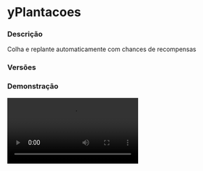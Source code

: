 # yPlantacoes
<secondary-label ref="utility"/>

### Descrição
Colha e replante automaticamente com chances de recompensas

### Versões
<secondary-label ref="1.8"/>
<secondary-label ref="1.9"/>
<secondary-label ref="1.10"/>
<secondary-label ref="1.11"/>
<secondary-label ref="1.12"/>
<secondary-label ref="1.13"/>
<secondary-label ref="1.14"/>
<secondary-label ref="1.15"/>
<secondary-label ref="1.16"/>
<secondary-label ref="1.17"/>
<secondary-label ref="1.18"/>
<secondary-label ref="1.19"/>
<secondary-label ref="1.20"/>
<secondary-label ref="1.21"/>

### Demonstração
<video src="//www.youtube.com/watch?v=L4xT_CWRY7k"/>


<chapter title="Comandos" id="commands" collapsible="true">
<code-block lang="plain text">/farm - Abre o menu principal
/farm moedas - Vê suas moedas
/farm [player] - Vê as moedas de outro jogador
/farm enviar - Envia suas moedas para outro jogador
/farm ir - Ir para a área de farm
/farm darenxada - Dá enxada para um jogador
/farm add - Adicionada moedas para um jogador
/farm set - Seta moedas para um jogador
/farm remove - Remove moedas de um jogador
/farm setspawn - Seta o local de spawn da área de farm
/farm reload - Recarregar as configurações</code-block>
</chapter>

<chapter title="Permissões" id="permissions" collapsible="true">
<code-block lang="plain text">yplantacoes.usar - Permissão para o /farm e /farm moedas
yplantacoes.look - Permissão para o /farm [player]
yplantacoes.send - Permissão para o /farm enviar
yplantacoes.go - Permissão para o /farm ir
yplantacoes.givehoe - Permissão para o /farm givehoe
yplantacoes.add - Permissão para o /farm add
yplantacoes.remove - Permissão para o /farm remove
yplantacoes.set - Permissão para o /farm set
yplantacoes.setspawn - Permissão para o /farm setspawn
yplantacoes.help - Permissão para o /farm help
yplantacoes.reload - Permissão para o /farm reload</code-block>
</chapter>

## Placeholders
<primary-label ref="placeholders"/>

Aqui estão as placeholders disponíveis para utilização com este plugin. Consulte-as para entender como utilizá-las corretamente.

<code-block lang="plain text" ignore-vars="true">
%yplantacoes_moedas% - Retorna os moedas do jogador formatado.
%yplantacoes_moedas_raw% - Retorna os moedas do jogador sem formatação.
%yplantacoes_time% - Retorna o tempo do jogador na farm.
%yplantacoes_time_raw% - Retorna o tempo do jogador na farm sem formatar.
</code-block>

## Configuração
<primary-label ref="config"/>
Confira os arquivos de configuração deste plugin e revise os detalhes para garantir uma implementação correta.

<chapter title="Arquivos de Configuração" collapsible="true">
<chapter title="Estrutura do diretório" collapsible="false">
<code-block lang="plain text" ignore-vars="true">
Estrutura do diretório:
└── yPlantacoes/
    ├── addons/
    │    └── enchants.yml
    ├── menus/
    │    ├── evoluir.yml
    │    ├── ferramentas.yml
    │    ├── principal.yml
    │    ├── recompensas.yml
    │    ├── skins.yml
    │    └── top.yml
    ├── private/
    │    └── armors.yml
    ├── bonus.yml
    ├── config.yml
    ├── custom_encantamentos.yml
    ├── data.yml
    ├── economies.yml
    ├── encantamentos.yml
    ├── flowEnchants.yml
    ├── plantacoes.yml
    ├── recompensas.yml
    └── skins.yml
</code-block>
</chapter>

<chapter title="addons" collapsible="true">
<chapter title="enchants.yml" collapsible="true">
<code-block lang="yaml" ignore-vars="true">
<![CDATA[
linear:
  Ordem: 5
  Display: 'Linear'
  Padrao: 0
  Maximo: -1
  ChancePorLevel: 10.0 # em chance
  Preco:
    Padrao: 100.0
    PerLevel: 200.0
  Prices-Default:
    price1:
      provider: 'money'
      price: 10000.0
  Prices-PerLevel:
    price1:
      provider: 'money'
      price: 10000.0
  # Aparecer no menu de evolução
  MostrarMenu: true
  Mensagens:
    Title: '&aLinear<nl>&eativada' # deixe '' para não usar
    Actionbar: '' # deixe '' para não usar
    Chat: [ ]
  Displays: # Item que aparecerá no menu de evolução
    Pode: # quando puder evoluir
      CustomSkull: false
      URL: ''
      ID: GOLD_INGOT
      Data: 0
      Name: '&aLinear'
      Lore:
        - '&7Este encantamento permite que você'
        - '&7quebra uma linha reta.'
        - ''
        - '&f > Nível: &b{atual}&f/&b{maximo}&f.'
        - '&f > Chance atual: &b{chance}%&f.'
        - ''
        - '&f > Custo: &a{moedas} moedas&f.'
        - ''
        - '&aBotão &fesquerdo &apara evoluir'
    NaoPode: # quando não puder evoluir
      CustomSkull: false
      URL: ''
      ID: GOLD_INGOT
      Data: 0
      Name: '&aLinear'
      Lore:
        - '&7Este encantamento permite que você'
        - '&7quebra uma linha reta.'
        - ''
        - '&f > Nível: &b{atual}&f/&b{maximo}&f.'
        - '&f > Chance atual: &b{chance}%&f.'
        - ''
        - '&f > Custo: &a{moedas} moedas&f.'
        - ''
        - '&cVocê não tem moedas suficientes.'
    Maximo: # quando já estiver no máximo
      CustomSkull: false
      URL: ''
      ID: GOLD_INGOT
      Data: 0
      Name: '&aLinear'
      Lore:
        - '&7Este encantamento permite que você'
        - '&7quebra uma linha reta.'
        - ''
        - '&f > Nível: &b{atual}&f/&b{maximo}&f.'
        - '&f > Chance atual: &b{chance}%&f.'
        - ''
        - '&cVocê já está no máximo.'

explosive:
  Ordem: 5
  Display: 'Explosão'
  Padrao: 0
  Maximo: -1
  ChancePorLevel: 10.0 # em chance
  Preco:
    Padrao: 100.0
    PerLevel: 200.0
  Prices-Default:
    price1:
      provider: 'money'
      price: 10000.0
  Prices-PerLevel:
    price1:
      provider: 'money'
      price: 10000.0
  # Aparecer no menu de evolução
  MostrarMenu: true
  Mensagens:
    Title: '&aExplosão<nl>&eativada' # deixe '' para não usar
    Actionbar: '' # deixe '' para não usar
    Chat: [ ]
  Displays: # Item que aparecerá no menu de evolução
    Pode: # quando puder evoluir
      CustomSkull: false
      URL: ''
      ID: GOLD_INGOT
      Data: 0
      Name: '&aExplosão'
      Lore:
        - '&7Este encantamento permite que você'
        - '&7quebra uma esfera.'
        - ''
        - '&f > Nível: &b{atual}&f/&b{maximo}&f.'
        - '&f > Chance atual: &b{chance}%&f.'
        - ''
        - '&f > Custo: &a{moedas} moedas&f.'
        - ''
        - '&aBotão &fesquerdo &apara evoluir'
    NaoPode: # quando não puder evoluir
      CustomSkull: false
      URL: ''
      ID: GOLD_INGOT
      Data: 0
      Name: '&aExplosão'
      Lore:
        - '&7Este encantamento permite que você'
        - '&7quebra uma esfera.'
        - ''
        - '&f > Nível: &b{atual}&f/&b{maximo}&f.'
        - '&f > Chance atual: &b{chance}%&f.'
        - ''
        - '&f > Custo: &a{moedas} moedas&f.'
        - ''
        - '&cVocê não tem moedas suficientes.'
    Maximo: # quando já estiver no máximo
      CustomSkull: false
      URL: ''
      ID: GOLD_INGOT
      Data: 0
      Name: '&aExplosão'
      Lore:
        - '&7Este encantamento permite que você'
        - '&7quebra uma esfera.'
        - ''
        - '&f > Nível: &b{atual}&f/&b{maximo}&f.'
        - '&f > Chance atual: &b{chance}%&f.'
        - ''
        - '&cVocê já está no máximo.'

laser:
  Ordem: 5
  Display: 'Laser'
  Padrao: 0
  Maximo: -1
  ChancePorLevel: 10.0 # em chance
  Preco:
    Padrao: 100.0
    PerLevel: 200.0
  Prices-Default:
    price1:
      provider: 'money'
      price: 10000.0
  Prices-PerLevel:
    price1:
      provider: 'money'
      price: 10000.0
  # Aparecer no menu de evolução
  MostrarMenu: true
  Mensagens:
    Title: '&alaser<nl>&eativada' # deixe '' para não usar
    Actionbar: '' # deixe '' para não usar
    Chat: [ ]
  Displays: # Item que aparecerá no menu de evolução
    Pode: # quando puder evoluir
      CustomSkull: false
      URL: ''
      ID: GOLD_INGOT
      Data: 0
      Name: '&alaser'
      Lore:
        - '&7Este encantamento permite que você'
        - '&7quebra uma esfera.'
        - ''
        - '&f > Nível: &b{atual}&f/&b{maximo}&f.'
        - '&f > Chance atual: &b{chance}%&f.'
        - ''
        - '&f > Custo: &a{moedas} moedas&f.'
        - ''
        - '&aBotão &fesquerdo &apara evoluir'
    NaoPode: # quando não puder evoluir
      CustomSkull: false
      URL: ''
      ID: GOLD_INGOT
      Data: 0
      Name: '&alaser'
      Lore:
        - '&7Este encantamento permite que você'
        - '&7quebra uma esfera.'
        - ''
        - '&f > Nível: &b{atual}&f/&b{maximo}&f.'
        - '&f > Chance atual: &b{chance}%&f.'
        - ''
        - '&f > Custo: &a{moedas} moedas&f.'
        - ''
        - '&cVocê não tem moedas suficientes.'
    Maximo: # quando já estiver no máximo
      CustomSkull: false
      URL: ''
      ID: GOLD_INGOT
      Data: 0
      Name: '&alaser'
      Lore:
        - '&7Este encantamento permite que você'
        - '&7quebra uma esfera.'
        - ''
        - '&f > Nível: &b{atual}&f/&b{maximo}&f.'
        - '&f > Chance atual: &b{chance}%&f.'
        - ''
        - '&cVocê já está no máximo.'

boomerang:
  Ordem: 5
  Display: 'Boomerang'
  Padrao: 0
  Maximo: -1
  ChancePorLevel: 10.0 # em chance
  Preco:
    Padrao: 100.0
    PerLevel: 200.0
  Prices-Default:
    price1:
      provider: 'money'
      price: 10000.0
  Prices-PerLevel:
    price1:
      provider: 'money'
      price: 10000.0
  # Aparecer no menu de evolução
  MostrarMenu: true
  Mensagens:
    Title: '&aBoomerang<nl>&eativada' # deixe '' para não usar
    Actionbar: '' # deixe '' para não usar
    Chat: [ ]
  Displays: # Item que aparecerá no menu de evolução
    Pode: # quando puder evoluir
      CustomSkull: false
      URL: ''
      ID: GOLD_INGOT
      Data: 0
      Name: '&aBoomerang'
      Lore:
        - '&7Este encantamento permite que você'
        - '&7quebra uma esfera.'
        - ''
        - '&f > Nível: &b{atual}&f/&b{maximo}&f.'
        - '&f > Chance atual: &b{chance}%&f.'
        - ''
        - '&f > Custo: &a{moedas} moedas&f.'
        - ''
        - '&aBotão &fesquerdo &apara evoluir'
    NaoPode: # quando não puder evoluir
      CustomSkull: false
      URL: ''
      ID: GOLD_INGOT
      Data: 0
      Name: '&aBoomerang'
      Lore:
        - '&7Este encantamento permite que você'
        - '&7quebra uma esfera.'
        - ''
        - '&f > Nível: &b{atual}&f/&b{maximo}&f.'
        - '&f > Chance atual: &b{chance}%&f.'
        - ''
        - '&f > Custo: &a{moedas} moedas&f.'
        - ''
        - '&cVocê não tem moedas suficientes.'
    Maximo: # quando já estiver no máximo
      CustomSkull: false
      URL: ''
      ID: GOLD_INGOT
      Data: 0
      Name: '&aBoomerang'
      Lore:
        - '&7Este encantamento permite que você'
        - '&7quebra uma esfera.'
        - ''
        - '&f > Nível: &b{atual}&f/&b{maximo}&f.'
        - '&f > Chance atual: &b{chance}%&f.'
        - ''
        - '&cVocê já está no máximo.'
]]>
</code-block>
</chapter>

</chapter>

<chapter title="menus" collapsible="true">
<chapter title="evoluir.yml" collapsible="true">
<code-block lang="yaml" ignore-vars="true">
<![CDATA[
Nome: '&8Enxada - Evoluir'
Tamanho: 36
Slots: [11, 13, 15]
BackSlot: 27
AnteriorSlot: 18
ProximoSlot: 26
# Slot onde ficará a enxada do jogador
EnxadaSlot: 29
# Item para ver adicionar mais blocos
Perfil:
  Slot: 31
  CustomSkull: true
  URL: '{player}'
  ID: AIR
  Data: 0
  Glow: true
  Name: '&a{player}'
  Lore:
    - ''
    - '&fMoedas: &b{moedas}'
    - ''
# Item para trocar a ferramenta
Ferramenta:
  Slot: 33
  CustomSkull: false
  URL: ''
  ID: DIAMOND_HOE
  Data: 0
  Glow: true
  Name: '&aFerramenta'
  Lore:
    - '&aClique para gerenciar a ferramenta'
Skin:
  Slot: 35
  material: '731f3279fc112b7f18bd0a2229934fcb5605c62823ce698b8b503ecccf0a3ac4'
  name: '&aSkins'
  lore:
    - '&7Configure a skin da sua ferramenta'
    - '&7e ganhe alguns bônus.'
    - ''
    - '&aClique para acessar'
Itens: {}
]]>
</code-block>
</chapter>

<chapter title="ferramentas.yml" collapsible="true">
<code-block lang="yaml" ignore-vars="true">
<![CDATA[
Nome: '&8Enxada - Ferramenta'
Tamanho: 36
Slots: [11, 13, 15]
BackSlot: 31
AnteriorSlot: 18
ProximoSlot: 26
Ferramentas:
  enxada:
    type: 'DIAMOND_HOE'
    material: 'DIAMOND_HOE'
    name: '&bMachado de Diamante'
    lore:
      - ''
      - '&eTroque sua ferramenta por uma'
      - '&ebelíssima enxada de diamante.'
      - ''
      - '&aClique para trocar.'
  machado:
    type: 'DIAMOND_AXE'
    material: 'DIAMOND_AXE'
    name: '&bMachado de Diamante'
    lore:
      - ''
      - '&eTroque sua ferramenta por um'
      - '&ebelíssimo machado de diamante.'
      - ''
      - '&aClique para trocar.'

## CASO QUEIRA CRIAR OUTROS ITENS PARA ENFEITAR TEU MENU, ABAIXO DE ITENS: -> Sair:, COPIE E COLE E MUDE O NOME E AS INFORMAÇÕES :)
]]>
</code-block>
</chapter>

<chapter title="principal.yml" collapsible="true">
<code-block lang="yaml" ignore-vars="true">
<![CDATA[
Nome: '&8Plantação'
Tamanho: 27
Itens:
  Encantamentos:
    Slot: 11
    CustomSkull: true
    URL: 'b2f79016cad84d1ae21609c4813782598e387961be13c15682752f126dce7a'
    ID: AIR
    Data: 0
    Name: '&aEncantamentos'
    Lore:
      - '&7Gerencie os encantamentos da'
      - '&7sua enxada.'
      - ''
      - '&aClique para acessar.'
  Top:
    Slot: 12
    ID: BOOK_AND_QUILL
    Name: '&aTop'
    Lore:
      - '&7Veja os jogadores que'
      - '&7se destacaram ao plantar.'
      - ''
      - '&aClique para visualizar.'
  Recompensas:
    Slot: 13
    ID: CHEST
    Name: '&aRecompensas'
    Lore:
      - '&7Veja as recompensas que'
      - '&7você conseguiu na farm.'
      - ''
      - '&aClique para visualizar.'
  Enxada:
    Slot: 15
    ID: DIAMOND_HOE
    Name: '&aEnxada'
    Lore:
      - '&7Compre sua enxada e começe a farmar'
      - '&7para ganhar bastante dinheiro!'
      - ''
      - '&fValor: &a100 coins&f.'
      - ''
      - '&aClique para comprar.'

## CASO QUEIRA CRIAR OUTROS ITENS PARA ENFEITAR TEU MENU, ABAIXO DE ITENS: -> Sair:, COPIE E COLE E MUDE O NOME E AS INFORMAÇÕES :)
]]>
</code-block>
</chapter>

<chapter title="recompensas.yml" collapsible="true">
<code-block lang="yaml" ignore-vars="true">
<![CDATA[
name: '&8Plantacoes'
size: 54
slots: [ 11, 12, 13, 14, 15, 16, 19, 21, 22, 23, 24, 25, 28, 29, 31, 32, 33, 34 ]
previous-slot: 18
next-slot: 26
back-slot: 48
#
empty-slot: 22
collect-slot: 50
#
items:
  empty:
    material: 'WEB'
    name: '&eVazio...'
    lore: [ '&7Nenhuma recompensa para', '&7coletar.' ]
  collect:
    material: 'a6cc486c2be1cb9dfcb2e53dd9a3e9a883bfadb27cb956f1896d602b4067'
    name: '&eRecolher tudo'
    lore: [ '&7Clique para recolher', '&7todas as recompensas.' ]
]]>
</code-block>
</chapter>

<chapter title="skins.yml" collapsible="true">
<code-block lang="yaml" ignore-vars="true">
<![CDATA[
Nome: '&8Ferramenta - Skins'
Tamanho: 36
Slots: [11, 12, 13, 14, 15]
BackSlot: 29
AnteriorSlot: 18
ProximoSlot: 26
# Slot onde ficará a picareta do jogador
FerramentaSlot: 31
Itens: {}
]]>
</code-block>
</chapter>

<chapter title="top.yml" collapsible="true">
<code-block lang="yaml" ignore-vars="true">
<![CDATA[
Nome: '&8TOP Plantação'
Tamanho: 36
Slots: [ 10, 11, 12, 13, 14, 15, 16 ]
BackSlot: 31
AnteriorSlot: 9
ProximoSlot: 17
# Item do top Moedas
Item moedas:
  CustomSkull: true
  URL: '{player}'
  ID: 0
  Data: 0
  Name: '&f{player}'
  Lore:
    - ''
    - '&fMoedas: &7{moedas}'
    - '&fPosição: &e{pos}º'
    - ''
]]>
</code-block>
</chapter>

</chapter>

<chapter title="private" collapsible="true">
<chapter title="armors.yml" collapsible="true">
<code-block lang="yaml" ignore-vars="true">
<![CDATA[
Armor encontrado: '&cEsta armadura não existe. Disponíveis: &7{list}'
Deu armor: '&bVocê deu uma armadura para o jogador &f{player}&b.'

Armors:
  basic:
    item:
      material: 'DIAMOND_HELMET'
      name: '&aCapacete Básico'
      lore: ['&7Você é pobre.', '', '&fBônus: &a10% (todos)']
    bonus-crops: 10.0
    bonus-coin: 10.0
]]>
</code-block>
</chapter>

</chapter>

<chapter title="bonus.yml" collapsible="true">
<code-block lang="yaml" ignore-vars="true">
<![CDATA[
# Você pode criar quantos bônus quiser
# Será dado o bônus ao vender as platanções.
Bonus:
  membros:
    Ordem: 1
    # Permissão para ser reconhecido
    Permissao: 'yplantacoes.bonus.membro'
    # Nome que irá aparecer nas mensagens
    Display: '&7[Membro]'
    # Quantia do bônus em %
    Bonus: 10.0
    BonusMoeda: 10.0
]]>
</code-block>
</chapter>

<chapter title="config.yml" collapsible="true">
<code-block lang="yaml" ignore-vars="true">
<![CDATA[
Database:
  Tipo: SQLITE #Tipos: MYSQL, SQLITE, MYSQL_FAST
  IP: localhost:3306
  DB: test
  User: admin
  Pass: ''
  Debug: true

# Comandos e aliases do plugin
Comando:
  Farm:
    Comando: 'farm'
    Aliases: [ ]

# Opções gerais do plugin
Opcoes:
  # Pode conflitar com plugins de armazém
  AutoPickup: false
  # Subcomando de moedas
  Moedas subcomandos: ['moeda', 'moedas']
  # Mundos blacklistados
  MundoBlacklist:
    - 'nenhum'
  # Ao quebrar com uma enxada no shift não executar o evento do plugin
  ShiftEnxadaBypass: true
  # Ao quebrar no modo criativo não executar o evento do plugin
  CriativoBypass: true
  # Fazer com que a Enxada nunca quebre
  EnxadaUnbreakable: true
  # Valor da enxada no menu principal
  EnxadaValor: 100.0
  # Quebrar as plantações apenas com a enxada custom
  QuebrarSoCustom: false
  # Abrir menu de evolução ao interagir com a enxada (Shift+Botão direito)
  InteragirMenu: true
  # Somar um nível a mais na evolução
  # Padrão: true (versões anteriores)
  SomarEvolute: true
  # Máximo permitido para evoluir com Q
  QMax: 0
  # Acumular os bônus que tiver permissão
  Acumular bonus: false
  # Enviar recompensas para o menu de recompensas
  RecompensasMenu: true
  # Skill do herbalismo no seu mcMMO/AuraSkills
  Herbalismo: 'HERBALISM'
  # Formatador de mensagens
  Formatador:
    Bonus tem: '&a+{bonus}% por ser {display}&a.'
    Bonus nao tem: ''
  # Materiais que irão ser reconhecidos na skin
  Skin-materiais:
    - 'WOOD'
    - 'STONE'
    - 'IRON'
    - 'GOLD'
    - 'DIAMOND'
  # Item da enxada
  Enxada:
    CustomSkull: false
    URL: ''
    ID: DIAMOND_HOE
    Data: 0
    Name: '&bEnxada de farm'
    Lore:
      - '&7Inquebrável ∞'
      - '{enchants}'

# Mensagens gerais do plugin
Mensagens:
  Permissao: '&cVocê não tem permissão para isto.'
  Segurando: '&cVocê deve estar segurando sua enxada.'
  Evoluido: '&aO encantamento &f{encantamento}&a foi evoluido para o nível &f{nivel}&a.'
  Numero: '&cO argumento não é um número.'
  Jogador: '&cEste jogador não foi encontrado.'
  SiMesmo: '&cVocê não pode realizar esta ação à si mesmo.'
  Moedas: '&bVocê possui &f{moedas} moedas&b.'
  Moedas player: '&bO jogador &f{player}&b possui &f{moedas} moedas&b.'
  Adicionou: '&bVocê adicionou &f{moedas} moedas&b ao jogador &f{player}&b.'
  Removeu: '&bVocê removeu &f{moedas} moedas&b do jogador &f{player}&b.'
  Setou: '&bVocê setou &f{moedas} moedas&b para o jogador &f{player}&b.'
  Enviou: '&bVocê enviou &f{moedas} moedas&b para o jogador &f{player}&b.'
  Recebeu: '&bVocê recebeu &f{moedas} moedas&b do jogador &f{player}&b.'
  Possui: '&cVocê não possui a quantia de &f{moedas}&c moedas.'
  Deu: '&bVocê deu uma enxada para o jogador &f{player}&b.'
  Custo: '&cVocê não possui 100 coins.'
  Comprou: '&aVocê comprou uma enxada por 100 coins.'
  PermPlanta: '&cVocê não possui a permissão deste tipo de planta.'
  Enxada: '&cVocê deve quebrar esta plantação com uma enxada de farm.'
  Aguarde: '&cVocê precisa aguardar {time} para quebrar essa plantação novamente.'
  Cancelou: '&cOperação cancelada.'
  Excede: '&cEstes níveis excedem o nível máximo do encantamento.'
  Skin encontrada: '&cEsta skin não existe. Disponíveis: &7{list}'
  Deu skin: '&bVocê deu uma skin para o jogador &f{player}&b.'
  Skin possui: '&aA ferramenta já possui esta skin ativada.'
  Skin ativou: '&aSkin ativada com sucesso.'
  Skin nao possui: '&cA ferramenta não possui essa skin.'
  Skin removida: '&aSkin removida com sucesso.'
  Ja tem: '&cVocê já possui uma enxada no inventário.'
  NoBalance: '&cVocê não tem {provider_display} suficiente para isto. Disponível: {provider_balance}&c.'
  Digite encantamento:
    - ''
    - '&aDigite a quantia de níveis que você quer adquirir ao encantamento &f{encantamento}&a.'
    - '&7para cancelar digite &ncancelar&7.'
    - ''
  Farm help:
    - ''
    - '&a/farm &8- &7Abre o menu principal.'
    - '&a/farm moedas &8- &7Vê as suas moedas.'
    - '&a/farm <player> &8- &7Ver as moedas de alguém.'
    - '&a/farm enviar <player> <quantia> &8- &7Envia suas moedas para alguém.'
    - '&a/farm darenxada <player> &8- &7Dá enxada para um jogador.'
    - '&a/farm add <player> <quantia> &8- &7Adiciona moedas a alguém.'
    - '&a/farm set <player> <quantia> &8- &7Remove moedas de alguém.'
    - '&a/farm remove <player> <quantia> &8- &7Seta moedas a alguém.'
    - ''
  Reward-collected: '&eItem recolhido com sucesso.'
  Reward-collected-all: '&eTodas as recompensas possíveis foram recolhidas com sucesso.'

# Setas dos menus
Setas:
  Voltar:
    CustomSkull: false
    URL: ''
    ID: ARROW
    Data: 0
    Glow: true
    Name: '&cVoltar'
    Lore:
      - '&7Clique para voltar ao menu anterior.'
  Anterior:
    CustomSkull: false
    URL: ''
    ID: ARROW
    Data: 0
    Glow: true
    Name: '&cAnterior'
    Lore:
      - '&7Clique para voltar à página anterior.'
  Proximo:
    CustomSkull: false
    URL: ''
    ID: ARROW
    Data: 0
    Glow: true
    Name: '&aPróxima'
    Lore:
      - '&7Clique para ir à próxima página.'
]]>
</code-block>
</chapter>

<chapter title="custom_encantamentos.yml" collapsible="true">
<code-block lang="yaml" ignore-vars="true">
<![CDATA[
Encantamentos:
  Chaveiro:
    Ordem: 5
    Display: 'Chaveiro'
    Padrao: 0
    Maximo: -1
    BonusPorLevel: 10.0 # em porcentagem
    ChancePorLevel: 10.0 # em porcentagem
    Preco:
      Padrao: 100.0
      PerLevel: 200.0
    Prices-Default:
      price1:
        provider: 'money'
        price: 10000.0
    Prices-PerLevel:
      price1:
        provider: 'money'
        price: 10000.0
    # Aparecer no menu de evolução
    MostrarMenu: true
    # chance,comando
    Comandos:
      - '20,give {player} quartz 1'
    # Economias que irá dár por nível ao executar o enchant
    Give-PerLevel:
      price1:
        provider: 'money'
        amount: 1.0
    Mensagens:
      Title: '&aChave<nl>&eencontrado' # deixe '' para não usar
      Actionbar: '' # deixe '' para não usar
      Chat: [ ]
    Displays: # Item que aparecerá no menu de evolução
      Pode: # quando puder evoluir
        CustomSkull: false
        URL: ''
        ID: GOLD_INGOT
        Data: 0
        Name: '&aChaveiro'
        Lore:
          - '&7Este encantamento permite que você'
          - '&7encontre chaves ao colher.'
          - ''
          - '&f > Nível: &b{atual}&f/&b{maximo}&f.'
          - '&f > Bônus atual: &b{porcentagem}%&f.'
          - ''
          - '&f > Custo: &a{moedas} moedas&f.'
          - ''
          - '&aBotão &fesquerdo &apara evoluir'
      NaoPode: # quando não puder evoluir
        CustomSkull: false
        URL: ''
        ID: GOLD_INGOT
        Data: 0
        Name: '&aChaveiro'
        Lore:
          - '&7Este encantamento permite que você'
          - '&7encontre chaves ao colher.'
          - ''
          - '&f > Nível: &b{atual}&f/&b{maximo}&f.'
          - '&f > Chance atual: &b{porcentagem}%&f.'
          - ''
          - '&f > Custo: &a{moedas} moedas&f.'
          - ''
          - '&cVocê não tem moedas suficientes.'
      Maximo: # quando já estiver no máximo
        CustomSkull: false
        URL: ''
        ID: GOLD_INGOT
        Data: 0
        Name: '&aChaveiro'
        Lore:
          - '&7Este encantamento permite que você'
          - '&7encontre chaves ao colher.'
          - ''
          - '&f > Nível: &b{atual}&f/&b{maximo}&f.'
          - '&f > Chance atual: &b{porcentagem}%&f.'
          - ''
          - '&cVocê já está no máximo.'
]]>
</code-block>
</chapter>

<chapter title="data.yml" collapsible="true">
<code-block lang="yaml" ignore-vars="true">
<![CDATA[
# Não altere nada nesta config.
Data: {}
Locais: {}
]]>
</code-block>
</chapter>

<chapter title="economies.yml" collapsible="true">
<code-block lang="yaml" ignore-vars="true">
<![CDATA[
#  _____                                  _
# | ____| ___  ___  _ __   ___  _ __ ___ (_) ___  ___
# |  _|  / __|/ _ \| '_ \ / _ \| '_ ` _ \| |/ _ \/ __|
# | |___| (__| (_) | | | | (_) | | | | | | |  __/\__ \
# |_____|\___|\___/|_| |_|\___/|_| |_| |_|_|\___||___/

# Providers disponíveis:
#
#   AtlasEconomiaSecundaria, AtlasMinas, AtlasMinasV2,
#   JH_Shop, LegendaryEconomy, NextCash, PlayerPoints,
#   StormEconomiaSecundaria, StormMinas, TGCash,
#   yAlmas, yPoints, yRankup,
#   Vault
#

economies:
  Money:
    # Coloque o nome do plugin
    # Para money deixe Money
    provider: 'Money'
    # Formato inteiro
    display: 'Dinheiro'
    # Formato abreviado
    abbreviated: 'coins'
    # Permitir que comercializem na loja com o jogador offline
    allow-offline: true
    # Permissão para o usuário conseguir definir esta economia
    permission: 'ycampo.provider.money'
]]>
</code-block>
</chapter>

<chapter title="encantamentos.yml" collapsible="true">
<code-block lang="yaml" ignore-vars="true">
<![CDATA[
# Velocidade ao quebrar
Eficiencia:
  # Ordem do enchant no menu
  Ordem: 1
  Display: 'Eficiência'
  Padrao: 0
  Maximo: -1
  BonusPorLevel: 10.0 # em porcentagem
  Preco:
    Padrao: 100.0
    PerLevel: 200.0
  Prices-Default:
    price1:
      provider: 'money'
      price: 10000.0
  Prices-PerLevel:
    price1:
      provider: 'money'
      price: 10000.0
  # Aparecer no menu de evolução
  MostrarMenu: true
  Displays: # Item que aparecerá no menu de evolução
    Pode: # quando puder evoluir
      CustomSkull: false
      URL: ''
      ID: FEATHER
      Data: 0
      Name: '&aEficiência'
      Lore:
        - '&7Este encantamento permite que você'
        - '&7quebre mais rápido.'
        - ''
        - '&f > Nível: &b{atual}&f/&b{maximo}&f.'
        - ''
        - '&f > Custo: &a{moedas} moedas&f.'
        - ''
        - '&aBotão &fesquerdo &apara evoluir'
    NaoPode: # quando não puder evoluir
      CustomSkull: false
      URL: ''
      ID: FEATHER
      Data: 0
      Name: '&aEficiência'
      Lore:
        - '&7Este encantamento permite que você'
        - '&7quebre mais rápido.'
        - ''
        - '&f > Nível: &b{atual}&f/&b{maximo}&f.'
        - ''
        - '&f > Custo: &a{moedas} moedas&f.'
        - ''
        - '&cVocê não tem moedas suficientes.'
    Maximo: # quando já estiver no máximo
      CustomSkull: false
      URL: ''
      ID: FEATHER
      Data: 0
      Name: '&aEficiência'
      Lore:
        - '&7Este encantamento permite que você'
        - '&7quebre mais rápido.'
        - ''
        - '&f > Nível: &b{atual}&f/&b{maximo}&f.'
        - ''
        - '&cVocê já está no máximo.'

# Bônus de drop
Fortuna:
  # Ordem do enchant no menu
  Ordem: 2
  Display: 'Bônus'
  Padrao: 0
  Maximo: -1
  BonusPorLevel: 10.0 # em porcentagem
  Preco:
    Padrao: 100.0
    PerLevel: 200.0
  Prices-Default:
    price1:
      provider: 'money'
      price: 10000.0
  Prices-PerLevel:
    price1:
      provider: 'money'
      price: 10000.0
  # Aparecer no menu de evolução
  MostrarMenu: true
  Displays: # Item que aparecerá no menu de evolução
    Pode: # quando puder evoluir
      CustomSkull: false
      URL: ''
      ID: GOLD_INGOT
      Data: 0
      Name: '&aFortuna'
      Lore:
        - '&7Este encantamento permite que você'
        - '&7ganhe mais drops.'
        - ''
        - '&f > Nível: &b{atual}&f/&b{maximo}&f.'
        - '&f > Bônus atual: &b{porcentagem}%&f.'
        - ''
        - '&f > Custo: &a{moedas} moedas&f.'
        - ''
        - '&aBotão &fesquerdo &apara evoluir'
    NaoPode: # quando não puder evoluir
      CustomSkull: false
      URL: ''
      ID: GOLD_INGOT
      Data: 0
      Name: '&aFortuna'
      Lore:
        - '&7Este encantamento permite que você'
        - '&7ganhe mais drops.'
        - ''
        - '&f > Nível: &b{atual}&f/&b{maximo}&f.'
        - '&f > Bônus atual: &b{porcentagem}%&f.'
        - ''
        - '&f > Custo: &a{moedas} moedas&f.'
        - ''
        - '&cVocê não tem moedas suficientes.'
    Maximo: # quando já estiver no máximo
      CustomSkull: false
      URL: ''
      ID: GOLD_INGOT
      Data: 0
      Name: '&aFortuna'
      Lore:
        - '&7Este encantamento permite que você'
        - '&7ganhe mais drops.'
        - ''
        - '&f > Nível: &b{atual}&f/&b{maximo}&f.'
        - '&f > Bônus atual: &b{porcentagem}%&f.'
        - ''
        - '&cVocê já está no máximo.'

# Aumenta chance nas recompensas
Sortudo:
  Ordem: 3
  Display: 'Sortudo'
  Padrao: 0
  Maximo: -1
  BonusPorLevel: 10.0 # em porcentagem
  Preco:
    Padrao: 100.0
    PerLevel: 200.0
  Prices-Default:
    price1:
      provider: 'money'
      price: 10000.0
  Prices-PerLevel:
    price1:
      provider: 'money'
      price: 10000.0
  # Aparecer no menu de evolução
  MostrarMenu: true
  Displays: # Item que aparecerá no menu de evolução
    Pode: # quando puder evoluir
      CustomSkull: true
      URL: 'd8188345dc6a1bf08663385b99f2bd1551a49292a93b84e0a97b917b565bf41a'
      ID: AIR
      Data: 0
      Name: '&aSortudo'
      Lore:
        - '&7Este encantamento permite que você'
        - '&7tenha mais sorte para ganhar recompensas.'
        - ''
        - '&f > Nível: &b{atual}&f/&b{maximo}&f.'
        - '&f > Porcentagem Atual: &b{porcentagem}%&f.'
        - ''
        - '&f > Custo: &a{moedas} moedas&f.'
        - ''
        - '&aBotão &fesquerdo &apara evoluir'
    NaoPode: # quando não puder evoluir
      CustomSkull: true
      URL: 'd8188345dc6a1bf08663385b99f2bd1551a49292a93b84e0a97b917b565bf41a'
      ID: AIR
      Data: 0
      Name: '&aSortudo'
      Lore:
        - '&7Este encantamento permite que você'
        - '&7tenha mais sorte para ganhar recompensas.'
        - ''
        - '&f > Nível: &b{atual}&f/&b{maximo}&f.'
        - '&f > Porcentagem Atual: &b{porcentagem}%&f.'
        - ''
        - '&f > Custo: &a{moedas} moedas&f.'
        - ''
        - '&cVocê não tem blocos ou nível suficientes.'
    Maximo: # quando já estiver no máximo
      CustomSkull: true
      URL: 'd8188345dc6a1bf08663385b99f2bd1551a49292a93b84e0a97b917b565bf41a'
      ID: AIR
      Data: 0
      Name: '&aSortudo'
      Lore:
        - '&7Este encantamento permite que você'
        - '&7tenha mais sorte para ganhar recompensas.'
        - ''
        - '&f > Nível: &b{atual}&f/&b{maximo}&f.'
        - '&f > Porcentagem Atual: &b{porcentagem}%&f.'
        - ''
        - '&cVocê já está no máximo.'

# Ganhar mais moedas de farm
Multiplicador:
  Ordem: 4
  Display: 'Multiplicador'
  Padrao: 0
  Maximo: -1
  BonusPorLevel: 10.0 # em porcentagem
  Preco:
    Padrao: 100.0
    PerLevel: 200.0
  Prices-Default:
    price1:
      provider: 'money'
      price: 10000.0
  Prices-PerLevel:
    price1:
      provider: 'money'
      price: 10000.0
  # Aparecer no menu de evolução
  MostrarMenu: true
  Displays: # Item que aparecerá no menu de evolução
    Pode: # quando puder evoluir
      CustomSkull: true
      URL: '5d8604b9e195367f85a23d03d9dd503638fcfb05b0032535bc43734422483bde'
      ID: AIR
      Data: 0
      Name: '&aMultiplicador'
      Lore:
        - '&7Este encantamento permite que você'
        - '&7ganhe mais moedas ao farmar.'
        - ''
        - '&f > Nível: &b{atual}&f/&b{maximo}&f.'
        - '&f > Multiplicador Atual: &b{multiplicador}%&f.'
        - ''
        - '&f > Custo: &a{moedas} moedas&f.'
        - ''
        - '&aBotão &fesquerdo &apara evoluir'
    NaoPode: # quando não puder evoluir
      CustomSkull: true
      URL: '5d8604b9e195367f85a23d03d9dd503638fcfb05b0032535bc43734422483bde'
      ID: AIR
      Data: 0
      Name: '&aMultiplicador'
      Lore:
        - '&7Este encantamento permite que você'
        - '&7ganhe mais moedas ao farmar.'
        - ''
        - '&f > Nível: &b{atual}&f/&b{maximo}&f.'
        - '&f > Porcentagem Atual: &b{multiplicador}%&f.'
        - ''
        - '&f > Custo: &a{moedas} moedas&f.'
        - ''
        - '&cVocê não tem blocos ou nível suficientes.'
    Maximo: # quando já estiver no máximo
      CustomSkull: true
      URL: '5d8604b9e195367f85a23d03d9dd503638fcfb05b0032535bc43734422483bde'
      ID: AIR
      Data: 0
      Name: '&aMultiplicador'
      Lore:
        - '&7Este encantamento permite que você'
        - '&7ganhe mais moedas ao farmar.'
        - ''
        - '&f > Nível: &b{atual}&f/&b{maximo}&f.'
        - '&f > Porcentagem Atual: &b{multiplicador}%&f.'
        - ''
        - '&cVocê já está no máximo.'
]]>
</code-block>
</chapter>

<chapter title="flowEnchants.yml" collapsible="true">
<code-block lang="yaml" ignore-vars="true">
<![CDATA[
linear:
  Ordem: 5
  Display: 'Linear'
  Padrao: 0
  Maximo: -1
  ChancePorLevel: 10.0 # em chance
  Preco:
    Padrao: 100.0
    PerLevel: 200.0
  Prices-Default:
    price1:
      provider: 'money'
      price: 10000.0
  Prices-PerLevel:
    price1:
      provider: 'money'
      price: 10000.0
  # Aparecer no menu de evolução
  MostrarMenu: true
  Mensagens:
    Title: '&aLinear<nl>&eativada' # deixe '' para não usar
    Actionbar: '' # deixe '' para não usar
    Chat: [ ]
  Displays: # Item que aparecerá no menu de evolução
    Pode: # quando puder evoluir
      CustomSkull: false
      URL: ''
      ID: GOLD_INGOT
      Data: 0
      Name: '&aLinear'
      Lore:
        - '&7Este encantamento permite que você'
        - '&7quebra uma linha reta.'
        - ''
        - '&f > Nível: &b{atual}&f/&b{maximo}&f.'
        - '&f > Chance atual: &b{chance}%&f.'
        - ''
        - '&f > Custo: &a{moedas} moedas&f.'
        - ''
        - '&aBotão &fesquerdo &apara evoluir'
    NaoPode: # quando não puder evoluir
      CustomSkull: false
      URL: ''
      ID: GOLD_INGOT
      Data: 0
      Name: '&aLinear'
      Lore:
        - '&7Este encantamento permite que você'
        - '&7quebra uma linha reta.'
        - ''
        - '&f > Nível: &b{atual}&f/&b{maximo}&f.'
        - '&f > Chance atual: &b{chance}%&f.'
        - ''
        - '&f > Custo: &a{moedas} moedas&f.'
        - ''
        - '&cVocê não tem moedas suficientes.'
    Maximo: # quando já estiver no máximo
      CustomSkull: false
      URL: ''
      ID: GOLD_INGOT
      Data: 0
      Name: '&aLinear'
      Lore:
        - '&7Este encantamento permite que você'
        - '&7quebra uma linha reta.'
        - ''
        - '&f > Nível: &b{atual}&f/&b{maximo}&f.'
        - '&f > Chance atual: &b{chance}%&f.'
        - ''
        - '&cVocê já está no máximo.'

explosive:
  Ordem: 5
  Display: 'Explosão'
  Padrao: 0
  Maximo: -1
  ChancePorLevel: 10.0 # em chance
  Preco:
    Padrao: 100.0
    PerLevel: 200.0
  Prices-Default:
    price1:
      provider: 'money'
      price: 10000.0
  Prices-PerLevel:
    price1:
      provider: 'money'
      price: 10000.0
  # Aparecer no menu de evolução
  MostrarMenu: true
  Mensagens:
    Title: '&aExplosão<nl>&eativada' # deixe '' para não usar
    Actionbar: '' # deixe '' para não usar
    Chat: [ ]
  Displays: # Item que aparecerá no menu de evolução
    Pode: # quando puder evoluir
      CustomSkull: false
      URL: ''
      ID: GOLD_INGOT
      Data: 0
      Name: '&aExplosão'
      Lore:
        - '&7Este encantamento permite que você'
        - '&7quebra uma esfera.'
        - ''
        - '&f > Nível: &b{atual}&f/&b{maximo}&f.'
        - '&f > Chance atual: &b{chance}%&f.'
        - ''
        - '&f > Custo: &a{moedas} moedas&f.'
        - ''
        - '&aBotão &fesquerdo &apara evoluir'
    NaoPode: # quando não puder evoluir
      CustomSkull: false
      URL: ''
      ID: GOLD_INGOT
      Data: 0
      Name: '&aExplosão'
      Lore:
        - '&7Este encantamento permite que você'
        - '&7quebra uma esfera.'
        - ''
        - '&f > Nível: &b{atual}&f/&b{maximo}&f.'
        - '&f > Chance atual: &b{chance}%&f.'
        - ''
        - '&f > Custo: &a{moedas} moedas&f.'
        - ''
        - '&cVocê não tem moedas suficientes.'
    Maximo: # quando já estiver no máximo
      CustomSkull: false
      URL: ''
      ID: GOLD_INGOT
      Data: 0
      Name: '&aExplosão'
      Lore:
        - '&7Este encantamento permite que você'
        - '&7quebra uma esfera.'
        - ''
        - '&f > Nível: &b{atual}&f/&b{maximo}&f.'
        - '&f > Chance atual: &b{chance}%&f.'
        - ''
        - '&cVocê já está no máximo.'

laser:
  Ordem: 5
  Display: 'Laser'
  Padrao: 0
  Maximo: -1
  ChancePorLevel: 10.0 # em chance
  Preco:
    Padrao: 100.0
    PerLevel: 200.0
  Prices-Default:
    price1:
      provider: 'money'
      price: 10000.0
  Prices-PerLevel:
    price1:
      provider: 'money'
      price: 10000.0
  # Aparecer no menu de evolução
  MostrarMenu: true
  Mensagens:
    Title: '&alaser<nl>&eativada' # deixe '' para não usar
    Actionbar: '' # deixe '' para não usar
    Chat: [ ]
  Displays: # Item que aparecerá no menu de evolução
    Pode: # quando puder evoluir
      CustomSkull: false
      URL: ''
      ID: GOLD_INGOT
      Data: 0
      Name: '&alaser'
      Lore:
        - '&7Este encantamento permite que você'
        - '&7quebra uma esfera.'
        - ''
        - '&f > Nível: &b{atual}&f/&b{maximo}&f.'
        - '&f > Chance atual: &b{chance}%&f.'
        - ''
        - '&f > Custo: &a{moedas} moedas&f.'
        - ''
        - '&aBotão &fesquerdo &apara evoluir'
    NaoPode: # quando não puder evoluir
      CustomSkull: false
      URL: ''
      ID: GOLD_INGOT
      Data: 0
      Name: '&alaser'
      Lore:
        - '&7Este encantamento permite que você'
        - '&7quebra uma esfera.'
        - ''
        - '&f > Nível: &b{atual}&f/&b{maximo}&f.'
        - '&f > Chance atual: &b{chance}%&f.'
        - ''
        - '&f > Custo: &a{moedas} moedas&f.'
        - ''
        - '&cVocê não tem moedas suficientes.'
    Maximo: # quando já estiver no máximo
      CustomSkull: false
      URL: ''
      ID: GOLD_INGOT
      Data: 0
      Name: '&alaser'
      Lore:
        - '&7Este encantamento permite que você'
        - '&7quebra uma esfera.'
        - ''
        - '&f > Nível: &b{atual}&f/&b{maximo}&f.'
        - '&f > Chance atual: &b{chance}%&f.'
        - ''
        - '&cVocê já está no máximo.'

boomerang:
  Ordem: 5
  Display: 'Boomerang'
  Padrao: 0
  Maximo: -1
  ChancePorLevel: 10.0 # em chance
  Preco:
    Padrao: 100.0
    PerLevel: 200.0
  Prices-Default:
    price1:
      provider: 'money'
      price: 10000.0
  Prices-PerLevel:
    price1:
      provider: 'money'
      price: 10000.0
  # Aparecer no menu de evolução
  MostrarMenu: true
  Mensagens:
    Title: '&aBoomerang<nl>&eativada' # deixe '' para não usar
    Actionbar: '' # deixe '' para não usar
    Chat: [ ]
  Displays: # Item que aparecerá no menu de evolução
    Pode: # quando puder evoluir
      CustomSkull: false
      URL: ''
      ID: GOLD_INGOT
      Data: 0
      Name: '&aBoomerang'
      Lore:
        - '&7Este encantamento permite que você'
        - '&7quebra uma esfera.'
        - ''
        - '&f > Nível: &b{atual}&f/&b{maximo}&f.'
        - '&f > Chance atual: &b{chance}%&f.'
        - ''
        - '&f > Custo: &a{moedas} moedas&f.'
        - ''
        - '&aBotão &fesquerdo &apara evoluir'
    NaoPode: # quando não puder evoluir
      CustomSkull: false
      URL: ''
      ID: GOLD_INGOT
      Data: 0
      Name: '&aBoomerang'
      Lore:
        - '&7Este encantamento permite que você'
        - '&7quebra uma esfera.'
        - ''
        - '&f > Nível: &b{atual}&f/&b{maximo}&f.'
        - '&f > Chance atual: &b{chance}%&f.'
        - ''
        - '&f > Custo: &a{moedas} moedas&f.'
        - ''
        - '&cVocê não tem moedas suficientes.'
    Maximo: # quando já estiver no máximo
      CustomSkull: false
      URL: ''
      ID: GOLD_INGOT
      Data: 0
      Name: '&aBoomerang'
      Lore:
        - '&7Este encantamento permite que você'
        - '&7quebra uma esfera.'
        - ''
        - '&f > Nível: &b{atual}&f/&b{maximo}&f.'
        - '&f > Chance atual: &b{chance}%&f.'
        - ''
        - '&cVocê já está no máximo.'
]]>
</code-block>
</chapter>

<chapter title="plantacoes.yml" collapsible="true">
<code-block lang="yaml" ignore-vars="true">
<![CDATA[
## ESTE PLUGIN NÃO É COMPATÍVEL COM PLANTAÇÕES DIFERENTES DE CROPS E FUNGOS, OU SEJA,
## NÃO RECOMENDAMOS O USO COM CACTO, CANA DE AÇÚCAR, BAMBU E DERIVADOS QUE CRESCEM EM BLOCOS PARA CIMA

Plantacoes:
  fungo:
    # Tipo da plantação
    Plantacao: 'NETHER_WARTS'
    # Configurações do replante
    Replantar:
      Ativar: true
      # Replantar apenas se ter a planta no inventário
      ApenasTer: true
      # Planta que precisará ter no inventário para replantar
      Planta: 'NETHER_STALK'
    # Quebrar apenas se estiver crescido
    QuebrarCrescido: true
    # Estágio máximo que a planta pode chegar (fungos = 3; os outros crops normalmente são 7)
    NivelMaximo: 3
    # Delay para quebrar o mesmo bloco novamente
    # em segundos
    FarmDelay: 0
    # Bônus por cada nível de fortuna (enchant default)
    # Ex: 1.0 de bônus por nível = nivel*bonus (10 niveis * 1 = 10% a mais)
    FortunaBonus: 1.0
    # Permissão para quebrar este tipo de plantação
    # Deixe '' (vazio) para não usar
    Permissao: 'yplantacoes.fungo'
    # XP que será dado ao jogador
    XP:
      Vanilla: 1.0
      Mcmmo: 1.0 # skill HERBALISM
    # Configuração do drop
    Drops:
      membro:
        Ordem: 1
        Drop:
          material: 'NETHER_STALK'
        Permissao: 'yplantacoes.fungo.membro'
        Minimo: 10
        Maximo: 15
        Title: ''
        Actionbar: '&aVocê recebeu &e{quantia} fungos&a e &e{moedas} moedas&a.'
        Chat: ''
        # Moedas que serão ganhas
        Moedas:
          Min: 1
          Max: 5
        # Sistema de auto-sell do drop
        AutoSell:
          Ativar: false
          DarMoney: true
          BasePrice: 100.0 # preço por drop (para o comando)
          Currencies:
            preco1:
              Provider: 'money'
              Amount: 100.0
          Mensagem:
            Actionbar: '&aVocê vendeu &fx{quantia} Fungos&a por &6{money}&a e &e{moedas} moedas&a.'
            Chat: '&aVocê vendeu &fx{quantia} Fungos&a por &6{money}&a e &e{moedas} moedas&a.'
          # O Drop vai executar um comando ao ser vendido?
          Comando:
            Ativar: false
            UsarQuantia: true # usar a placeholder {quantia} para ter a quantia de drops e executar o comando só 1x
            MultiplicarQuantiaPreco: true # multiplica a quantia pelo preço e o bônus (essencial para dar em outras economias)
            InvBypass: true # não checar se o inv está cheio (apenas quando os comandos tiverem ativos)
            Comandos:
              - 'give {player} NETHER_STALK {quantia}'
    # Configuração das recompensas
    # recompensa (recompensas.yml),chance
    Recompensas:
      - 'Reco1,50.0'
]]>
</code-block>
</chapter>

<chapter title="recompensas.yml" collapsible="true">
<code-block lang="yaml" ignore-vars="true">
<![CDATA[
Recompensas:
  Reco1:
    # Item que aparecerá para coletar.
    Collect:
      material: 'STONE:0'
      name: '&8Pedra'
      amount: 64
      lore: [ '&aEsta pedra vale muito dinheiro!', '', ' &7> &fQuantidade: &7{amount}', '', '&eClique esquerdo para receber', '&eClique direito para deletar' ]
      enchants: []
    # Só será dado o item se os comandos estiverem em false.
    # Item que será dado ao jogador.
    Item:
      material: STONE
      name: ''
      amount: 1
      lore: []
    # Mensagens que serão enviadas ao receber a recompensa
    Mensagens:
      Title: '&a+100 coins' # deixe '' para não usar
      Actionbar: '&a+100 coins' # deixe '' para não usar
      Chat: |
        &a+100 coins
    # Só será executado o comando se o "Use" estiver em true.
    # Comandos que serão executados no jogador.
    Command:
      Use: true
      # quantia padrão da placeholder {amount} no comando (valor base)
      Placeholder-amount: 100
      # multiplicar a placeholder {amount} pela quantia de recompensas do mesmo tipo
      Multiply-placeholder: true
      List:
        - 'money add {player} {amount}'

]]>
</code-block>
</chapter>

<chapter title="skins.yml" collapsible="true">
<code-block lang="yaml" ignore-vars="true">
<![CDATA[
Skins:
  stone:
    order: 1
    type: 'STONE'
    custom-model-data: 0
    item:
      material: 'STONE'
      name: '&aSkin de Pedra'
      lore: ['&7Esta é a skin de pedra. Você é pobre.', '', '&fBônus: &a10%', '&fPrioridade: &a1', '', '&aClique na ferramenta para ativar']
    menu:
      equip:
        material: 'STONE'
        name: '&aSkin de Pedra'
        lore: [ '&7Esta é a skin de pedra. Você é pobre.', '', '&fBônus: &a10%', '&fPrioridade: &a1', '', '&aClique para equipar' ]
      equipped:
        material: 'STONE'
        name: '&aSkin de Pedra'
        lore: [ '&7Esta é a skin de pedra. Você é pobre.', '', '&fBônus: &a10%', '&fPrioridade: &a1', '', '&aJá está equipada' ]
      has:
        material: 'STONE'
        name: '&aSkin de Pedra'
        lore: [ '&7Esta é a skin de pedra. Você é pobre.', '', '&fBônus: &a10%', '&fPrioridade: &a1', '', '&cVocê não possui esta skin' ]
    lore:
      - '&7Inquebrável ∞'
      - '{enchants}'
      - ''
      - '&a+10% ( PEDRA )'
      - ''
    bonus: 10.0
]]>
</code-block>
</chapter>

</chapter>
## CASO QUEIRA CRIAR OUTROS ITENS PARA ENFEITAR TEU MENU, ABAIXO DE ITENS: -> Sair:, COPIE E COLE E MUDE O NOME E AS INFORMAÇÕES :)
]]>
</code-block>
</chapter>

<chapter title="principal.yml" collapsible="true">
<code-block lang="yaml" ignore-vars="true">
<![CDATA[
Nome: '&8Plantação'
Tamanho: 27
Itens:
  Encantamentos:
    Slot: 11
    CustomSkull: true
    URL: 'b2f79016cad84d1ae21609c4813782598e387961be13c15682752f126dce7a'
    ID: AIR
    Data: 0
    Name: '&aEncantamentos'
    Lore:
      - '&7Gerencie os encantamentos da'
      - '&7sua enxada.'
      - ''
      - '&aClique para acessar.'
  Top:
    Slot: 12
    ID: BOOK_AND_QUILL
    Name: '&aTop'
    Lore:
      - '&7Veja os jogadores que'
      - '&7se destacaram ao plantar.'
      - ''
      - '&aClique para visualizar.'
  Recompensas:
    Slot: 13
    ID: CHEST
    Name: '&aRecompensas'
    Lore:
      - '&7Veja as recompensas que'
      - '&7você conseguiu na farm.'
      - ''
      - '&aClique para visualizar.'
  Enxada:
    Slot: 15
    ID: DIAMOND_HOE
    Name: '&aEnxada'
    Lore:
      - '&7Compre sua enxada e começe a farmar'
      - '&7para ganhar bastante dinheiro!'
      - ''
      - '&fValor: &a100 coins&f.'
      - ''
      - '&aClique para comprar.'

## CASO QUEIRA CRIAR OUTROS ITENS PARA ENFEITAR TEU MENU, ABAIXO DE ITENS: -> Sair:, COPIE E COLE E MUDE O NOME E AS INFORMAÇÕES :)
]]>
</code-block>
</chapter>

<chapter title="recompensas.yml" collapsible="true">
<code-block lang="yaml" ignore-vars="true">
<![CDATA[
name: '&8Plantacoes'
size: 54
slots: [ 11, 12, 13, 14, 15, 16, 19, 21, 22, 23, 24, 25, 28, 29, 31, 32, 33, 34 ]
previous-slot: 18
next-slot: 26
back-slot: 48
#
empty-slot: 22
collect-slot: 50
#
items:
  empty:
    material: 'WEB'
    name: '&eVazio...'
    lore: [ '&7Nenhuma recompensa para', '&7coletar.' ]
  collect:
    material: 'a6cc486c2be1cb9dfcb2e53dd9a3e9a883bfadb27cb956f1896d602b4067'
    name: '&eRecolher tudo'
    lore: [ '&7Clique para recolher', '&7todas as recompensas.' ]
]]>
</code-block>
</chapter>

<chapter title="skins.yml" collapsible="true">
<code-block lang="yaml" ignore-vars="true">
<![CDATA[
Nome: '&8Ferramenta - Skins'
Tamanho: 36
Slots: [11, 12, 13, 14, 15]
BackSlot: 29
AnteriorSlot: 18
ProximoSlot: 26
# Slot onde ficará a picareta do jogador
FerramentaSlot: 31
Itens: {}
]]>
</code-block>
</chapter>

<chapter title="top.yml" collapsible="true">
<code-block lang="yaml" ignore-vars="true">
<![CDATA[
Nome: '&8TOP Plantação'
Tamanho: 36
Slots: [ 10, 11, 12, 13, 14, 15, 16 ]
BackSlot: 31
AnteriorSlot: 9
ProximoSlot: 17
# Item do top Moedas
Item moedas:
  CustomSkull: true
  URL: '{player}'
  ID: 0
  Data: 0
  Name: '&f{player}'
  Lore:
    - ''
    - '&fMoedas: &7{moedas}'
    - '&fPosição: &e{pos}º'
    - ''
]]>
</code-block>
</chapter>

</chapter>

<chapter title="private" collapsible="true">
<chapter title="armors.yml" collapsible="true">
<code-block lang="yaml" ignore-vars="true">
<![CDATA[
Armor encontrado: '&cEsta armadura não existe. Disponíveis: &7{list}'
Deu armor: '&bVocê deu uma armadura para o jogador &f{player}&b.'

Armors:
  basic:
    item:
      material: 'DIAMOND_HELMET'
      name: '&aCapacete Básico'
      lore: ['&7Você é pobre.', '', '&fBônus: &a10% (todos)']
    bonus-crops: 10.0
    bonus-coin: 10.0
]]>
</code-block>
</chapter>

</chapter>

<chapter title="bonus.yml" collapsible="true">
<code-block lang="yaml" ignore-vars="true">
<![CDATA[
# Você pode criar quantos bônus quiser
# Será dado o bônus ao vender as platanções.
Bonus:
  membros:
    Ordem: 1
    # Permissão para ser reconhecido
    Permissao: 'yplantacoes.bonus.membro'
    # Nome que irá aparecer nas mensagens
    Display: '&7[Membro]'
    # Quantia do bônus em %
    Bonus: 10.0
    BonusMoeda: 10.0
]]>
</code-block>
</chapter>

<chapter title="config.yml" collapsible="true">
<code-block lang="yaml" ignore-vars="true">
<![CDATA[
Database:
  Tipo: SQLITE #Tipos: MYSQL, SQLITE, MYSQL_FAST
  IP: localhost:3306
  DB: test
  User: admin
  Pass: ''
  Debug: true

# Comandos e aliases do plugin
Comando:
  Farm:
    Comando: 'farm'
    Aliases: [ ]

# Opções gerais do plugin
Opcoes:
  # Pode conflitar com plugins de armazém
  AutoPickup: false
  # Subcomando de moedas
  Moedas subcomandos: ['moeda', 'moedas']
  # Mundos blacklistados
  MundoBlacklist:
    - 'nenhum'
  # Ao quebrar com uma enxada no shift não executar o evento do plugin
  ShiftEnxadaBypass: true
  # Ao quebrar no modo criativo não executar o evento do plugin
  CriativoBypass: true
  # Fazer com que a Enxada nunca quebre
  EnxadaUnbreakable: true
  # Valor da enxada no menu principal
  EnxadaValor: 100.0
  # Quebrar as plantações apenas com a enxada custom
  QuebrarSoCustom: false
  # Abrir menu de evolução ao interagir com a enxada (Shift+Botão direito)
  InteragirMenu: true
  # Somar um nível a mais na evolução
  # Padrão: true (versões anteriores)
  SomarEvolute: true
  # Máximo permitido para evoluir com Q
  QMax: 0
  # Acumular os bônus que tiver permissão
  Acumular bonus: false
  # Enviar recompensas para o menu de recompensas
  RecompensasMenu: true
  # Formatador de mensagens
  Formatador:
    Bonus tem: '&a+{bonus}% por ser {display}&a.'
    Bonus nao tem: ''
  # Materiais que irão ser reconhecidos na skin
  Skin-materiais:
    - 'WOOD'
    - 'STONE'
    - 'IRON'
    - 'GOLD'
    - 'DIAMOND'
  # Item da enxada
  Enxada:
    CustomSkull: false
    URL: ''
    ID: DIAMOND_HOE
    Data: 0
    Name: '&bEnxada de farm'
    Lore:
      - '&7Inquebrável ∞'
      - '{enchants}'

# Mensagens gerais do plugin
Mensagens:
  Permissao: '&cVocê não tem permissão para isto.'
  Segurando: '&cVocê deve estar segurando sua enxada.'
  Evoluido: '&aO encantamento &f{encantamento}&a foi evoluido para o nível &f{nivel}&a.'
  Numero: '&cO argumento não é um número.'
  Jogador: '&cEste jogador não foi encontrado.'
  SiMesmo: '&cVocê não pode realizar esta ação à si mesmo.'
  Moedas: '&bVocê possui &f{moedas} moedas&b.'
  Moedas player: '&bO jogador &f{player}&b possui &f{moedas} moedas&b.'
  Adicionou: '&bVocê adicionou &f{moedas} moedas&b ao jogador &f{player}&b.'
  Removeu: '&bVocê removeu &f{moedas} moedas&b do jogador &f{player}&b.'
  Setou: '&bVocê setou &f{moedas} moedas&b para o jogador &f{player}&b.'
  Enviou: '&bVocê enviou &f{moedas} moedas&b para o jogador &f{player}&b.'
  Recebeu: '&bVocê recebeu &f{moedas} moedas&b do jogador &f{player}&b.'
  Possui: '&cVocê não possui a quantia de &f{moedas}&c moedas.'
  Deu: '&bVocê deu uma enxada para o jogador &f{player}&b.'
  Custo: '&cVocê não possui 100 coins.'
  Comprou: '&aVocê comprou uma enxada por 100 coins.'
  PermPlanta: '&cVocê não possui a permissão deste tipo de planta.'
  Enxada: '&cVocê deve quebrar esta plantação com uma enxada de farm.'
  Aguarde: '&cVocê precisa aguardar {time} para quebrar essa plantação novamente.'
  Cancelou: '&cOperação cancelada.'
  Excede: '&cEstes níveis excedem o nível máximo do encantamento.'
  Skin encontrada: '&cEsta skin não existe. Disponíveis: &7{list}'
  Deu skin: '&bVocê deu uma skin para o jogador &f{player}&b.'
  Skin possui: '&aA ferramenta já possui esta skin ativada.'
  Skin ativou: '&aSkin ativada com sucesso.'
  Skin nao possui: '&cA ferramenta não possui essa skin.'
  Skin removida: '&aSkin removida com sucesso.'
  Ja tem: '&cVocê já possui uma enxada no inventário.'
  NoBalance: '&cVocê não tem {provider_display} suficiente para isto. Disponível: {provider_balance}&c.'
  Digite encantamento:
    - ''
    - '&aDigite a quantia de níveis que você quer adquirir ao encantamento &f{encantamento}&a.'
    - '&7para cancelar digite &ncancelar&7.'
    - ''
  Farm help:
    - ''
    - '&a/farm &8- &7Abre o menu principal.'
    - '&a/farm moedas &8- &7Vê as suas moedas.'
    - '&a/farm <player> &8- &7Ver as moedas de alguém.'
    - '&a/farm enviar <player> <quantia> &8- &7Envia suas moedas para alguém.'
    - '&a/farm darenxada <player> &8- &7Dá enxada para um jogador.'
    - '&a/farm add <player> <quantia> &8- &7Adiciona moedas a alguém.'
    - '&a/farm set <player> <quantia> &8- &7Remove moedas de alguém.'
    - '&a/farm remove <player> <quantia> &8- &7Seta moedas a alguém.'
    - ''
  Reward-collected: '&eItem recolhido com sucesso.'
  Reward-collected-all: '&eTodas as recompensas possíveis foram recolhidas com sucesso.'

# Setas dos menus
Setas:
  Voltar:
    CustomSkull: false
    URL: ''
    ID: ARROW
    Data: 0
    Glow: true
    Name: '&cVoltar'
    Lore:
      - '&7Clique para voltar ao menu anterior.'
  Anterior:
    CustomSkull: false
    URL: ''
    ID: ARROW
    Data: 0
    Glow: true
    Name: '&cAnterior'
    Lore:
      - '&7Clique para voltar à página anterior.'
  Proximo:
    CustomSkull: false
    URL: ''
    ID: ARROW
    Data: 0
    Glow: true
    Name: '&aPróxima'
    Lore:
      - '&7Clique para ir à próxima página.'
]]>
</code-block>
</chapter>

<chapter title="custom_encantamentos.yml" collapsible="true">
<code-block lang="yaml" ignore-vars="true">
<![CDATA[
Encantamentos:
  Chaveiro:
    Ordem: 5
    Display: 'Chaveiro'
    Padrao: 0
    Maximo: -1
    BonusPorLevel: 10.0 # em porcentagem
    ChancePorLevel: 10.0 # em porcentagem
    Preco:
      Padrao: 100.0
      PerLevel: 200.0
    Prices-Default:
      price1:
        provider: 'money'
        price: 10000.0
    Prices-PerLevel:
      price1:
        provider: 'money'
        price: 10000.0
    # Aparecer no menu de evolução
    MostrarMenu: true
    # chance,comando
    Comandos:
      - '20,give {player} quartz 1'
    # Economias que irá dár por nível ao executar o enchant
    Give-PerLevel:
      price1:
        provider: 'money'
        amount: 1.0
    Mensagens:
      Title: '&aChave<nl>&eencontrado' # deixe '' para não usar
      Actionbar: '' # deixe '' para não usar
      Chat: [ ]
    Displays: # Item que aparecerá no menu de evolução
      Pode: # quando puder evoluir
        CustomSkull: false
        URL: ''
        ID: GOLD_INGOT
        Data: 0
        Name: '&aChaveiro'
        Lore:
          - '&7Este encantamento permite que você'
          - '&7encontre chaves ao colher.'
          - ''
          - '&f > Nível: &b{atual}&f/&b{maximo}&f.'
          - '&f > Bônus atual: &b{porcentagem}%&f.'
          - ''
          - '&f > Custo: &a{moedas} moedas&f.'
          - ''
          - '&aBotão &fesquerdo &apara evoluir'
      NaoPode: # quando não puder evoluir
        CustomSkull: false
        URL: ''
        ID: GOLD_INGOT
        Data: 0
        Name: '&aChaveiro'
        Lore:
          - '&7Este encantamento permite que você'
          - '&7encontre chaves ao colher.'
          - ''
          - '&f > Nível: &b{atual}&f/&b{maximo}&f.'
          - '&f > Chance atual: &b{porcentagem}%&f.'
          - ''
          - '&f > Custo: &a{moedas} moedas&f.'
          - ''
          - '&cVocê não tem moedas suficientes.'
      Maximo: # quando já estiver no máximo
        CustomSkull: false
        URL: ''
        ID: GOLD_INGOT
        Data: 0
        Name: '&aChaveiro'
        Lore:
          - '&7Este encantamento permite que você'
          - '&7encontre chaves ao colher.'
          - ''
          - '&f > Nível: &b{atual}&f/&b{maximo}&f.'
          - '&f > Chance atual: &b{porcentagem}%&f.'
          - ''
          - '&cVocê já está no máximo.'
]]>
</code-block>
</chapter>

<chapter title="economies.yml" collapsible="true">
<code-block lang="yaml" ignore-vars="true">
<![CDATA[
#  _____                                  _
# | ____| ___  ___  _ __   ___  _ __ ___ (_) ___  ___
# |  _|  / __|/ _ \| '_ \ / _ \| '_ ` _ \| |/ _ \/ __|
# | |___| (__| (_) | | | | (_) | | | | | | |  __/\__ \
# |_____|\___|\___/|_| |_|\___/|_| |_| |_|_|\___||___/

# Providers disponíveis:
#
#   AtlasEconomiaSecundaria, AtlasMinas, AtlasMinasV2,
#   JH_Shop, LegendaryEconomy, NextCash, PlayerPoints,
#   StormEconomiaSecundaria, StormMinas, TGCash,
#   yAlmas, yPoints, yRankup,
#   Vault
#

economies:
  Money:
    # Coloque o nome do plugin
    # Para money deixe Money
    provider: 'Money'
    # Formato inteiro
    display: 'Dinheiro'
    # Formato abreviado
    abbreviated: 'coins'
    # Permitir que comercializem na loja com o jogador offline
    allow-offline: true
    # Permissão para o usuário conseguir definir esta economia
    permission: 'ycampo.provider.money'
]]>
</code-block>
</chapter>

<chapter title="encantamentos.yml" collapsible="true">
<code-block lang="yaml" ignore-vars="true">
<![CDATA[
# Velocidade ao quebrar
Eficiencia:
  # Ordem do enchant no menu
  Ordem: 1
  Display: 'Eficiência'
  Padrao: 0
  Maximo: -1
  BonusPorLevel: 10.0 # em porcentagem
  Preco:
    Padrao: 100.0
    PerLevel: 200.0
  Prices-Default:
    price1:
      provider: 'money'
      price: 10000.0
  Prices-PerLevel:
    price1:
      provider: 'money'
      price: 10000.0
  # Aparecer no menu de evolução
  MostrarMenu: true
  Displays: # Item que aparecerá no menu de evolução
    Pode: # quando puder evoluir
      CustomSkull: false
      URL: ''
      ID: FEATHER
      Data: 0
      Name: '&aEficiência'
      Lore:
        - '&7Este encantamento permite que você'
        - '&7quebre mais rápido.'
        - ''
        - '&f > Nível: &b{atual}&f/&b{maximo}&f.'
        - ''
        - '&f > Custo: &a{moedas} moedas&f.'
        - ''
        - '&aBotão &fesquerdo &apara evoluir'
    NaoPode: # quando não puder evoluir
      CustomSkull: false
      URL: ''
      ID: FEATHER
      Data: 0
      Name: '&aEficiência'
      Lore:
        - '&7Este encantamento permite que você'
        - '&7quebre mais rápido.'
        - ''
        - '&f > Nível: &b{atual}&f/&b{maximo}&f.'
        - ''
        - '&f > Custo: &a{moedas} moedas&f.'
        - ''
        - '&cVocê não tem moedas suficientes.'
    Maximo: # quando já estiver no máximo
      CustomSkull: false
      URL: ''
      ID: FEATHER
      Data: 0
      Name: '&aEficiência'
      Lore:
        - '&7Este encantamento permite que você'
        - '&7quebre mais rápido.'
        - ''
        - '&f > Nível: &b{atual}&f/&b{maximo}&f.'
        - ''
        - '&cVocê já está no máximo.'

# Bônus de drop
Fortuna:
  # Ordem do enchant no menu
  Ordem: 2
  Display: 'Bônus'
  Padrao: 0
  Maximo: -1
  BonusPorLevel: 10.0 # em porcentagem
  Preco:
    Padrao: 100.0
    PerLevel: 200.0
  Prices-Default:
    price1:
      provider: 'money'
      price: 10000.0
  Prices-PerLevel:
    price1:
      provider: 'money'
      price: 10000.0
  # Aparecer no menu de evolução
  MostrarMenu: true
  Displays: # Item que aparecerá no menu de evolução
    Pode: # quando puder evoluir
      CustomSkull: false
      URL: ''
      ID: GOLD_INGOT
      Data: 0
      Name: '&aFortuna'
      Lore:
        - '&7Este encantamento permite que você'
        - '&7ganhe mais drops.'
        - ''
        - '&f > Nível: &b{atual}&f/&b{maximo}&f.'
        - '&f > Bônus atual: &b{porcentagem}%&f.'
        - ''
        - '&f > Custo: &a{moedas} moedas&f.'
        - ''
        - '&aBotão &fesquerdo &apara evoluir'
    NaoPode: # quando não puder evoluir
      CustomSkull: false
      URL: ''
      ID: GOLD_INGOT
      Data: 0
      Name: '&aFortuna'
      Lore:
        - '&7Este encantamento permite que você'
        - '&7ganhe mais drops.'
        - ''
        - '&f > Nível: &b{atual}&f/&b{maximo}&f.'
        - '&f > Bônus atual: &b{porcentagem}%&f.'
        - ''
        - '&f > Custo: &a{moedas} moedas&f.'
        - ''
        - '&cVocê não tem moedas suficientes.'
    Maximo: # quando já estiver no máximo
      CustomSkull: false
      URL: ''
      ID: GOLD_INGOT
      Data: 0
      Name: '&aFortuna'
      Lore:
        - '&7Este encantamento permite que você'
        - '&7ganhe mais drops.'
        - ''
        - '&f > Nível: &b{atual}&f/&b{maximo}&f.'
        - '&f > Bônus atual: &b{porcentagem}%&f.'
        - ''
        - '&cVocê já está no máximo.'

# Aumenta chance nas recompensas
Sortudo:
  Ordem: 3
  Display: 'Sortudo'
  Padrao: 0
  Maximo: -1
  BonusPorLevel: 10.0 # em porcentagem
  Preco:
    Padrao: 100.0
    PerLevel: 200.0
  Prices-Default:
    price1:
      provider: 'money'
      price: 10000.0
  Prices-PerLevel:
    price1:
      provider: 'money'
      price: 10000.0
  # Aparecer no menu de evolução
  MostrarMenu: true
  Displays: # Item que aparecerá no menu de evolução
    Pode: # quando puder evoluir
      CustomSkull: true
      URL: 'd8188345dc6a1bf08663385b99f2bd1551a49292a93b84e0a97b917b565bf41a'
      ID: AIR
      Data: 0
      Name: '&aSortudo'
      Lore:
        - '&7Este encantamento permite que você'
        - '&7tenha mais sorte para ganhar recompensas.'
        - ''
        - '&f > Nível: &b{atual}&f/&b{maximo}&f.'
        - '&f > Porcentagem Atual: &b{porcentagem}%&f.'
        - ''
        - '&f > Custo: &a{moedas} moedas&f.'
        - ''
        - '&aBotão &fesquerdo &apara evoluir'
    NaoPode: # quando não puder evoluir
      CustomSkull: true
      URL: 'd8188345dc6a1bf08663385b99f2bd1551a49292a93b84e0a97b917b565bf41a'
      ID: AIR
      Data: 0
      Name: '&aSortudo'
      Lore:
        - '&7Este encantamento permite que você'
        - '&7tenha mais sorte para ganhar recompensas.'
        - ''
        - '&f > Nível: &b{atual}&f/&b{maximo}&f.'
        - '&f > Porcentagem Atual: &b{porcentagem}%&f.'
        - ''
        - '&f > Custo: &a{moedas} moedas&f.'
        - ''
        - '&cVocê não tem blocos ou nível suficientes.'
    Maximo: # quando já estiver no máximo
      CustomSkull: true
      URL: 'd8188345dc6a1bf08663385b99f2bd1551a49292a93b84e0a97b917b565bf41a'
      ID: AIR
      Data: 0
      Name: '&aSortudo'
      Lore:
        - '&7Este encantamento permite que você'
        - '&7tenha mais sorte para ganhar recompensas.'
        - ''
        - '&f > Nível: &b{atual}&f/&b{maximo}&f.'
        - '&f > Porcentagem Atual: &b{porcentagem}%&f.'
        - ''
        - '&cVocê já está no máximo.'

# Ganhar mais moedas de farm
Multiplicador:
  Ordem: 4
  Display: 'Multiplicador'
  Padrao: 0
  Maximo: -1
  BonusPorLevel: 10.0 # em porcentagem
  Preco:
    Padrao: 100.0
    PerLevel: 200.0
  Prices-Default:
    price1:
      provider: 'money'
      price: 10000.0
  Prices-PerLevel:
    price1:
      provider: 'money'
      price: 10000.0
  # Aparecer no menu de evolução
  MostrarMenu: true
  Displays: # Item que aparecerá no menu de evolução
    Pode: # quando puder evoluir
      CustomSkull: true
      URL: '5d8604b9e195367f85a23d03d9dd503638fcfb05b0032535bc43734422483bde'
      ID: AIR
      Data: 0
      Name: '&aMultiplicador'
      Lore:
        - '&7Este encantamento permite que você'
        - '&7ganhe mais moedas ao farmar.'
        - ''
        - '&f > Nível: &b{atual}&f/&b{maximo}&f.'
        - '&f > Multiplicador Atual: &b{multiplicador}%&f.'
        - ''
        - '&f > Custo: &a{moedas} moedas&f.'
        - ''
        - '&aBotão &fesquerdo &apara evoluir'
    NaoPode: # quando não puder evoluir
      CustomSkull: true
      URL: '5d8604b9e195367f85a23d03d9dd503638fcfb05b0032535bc43734422483bde'
      ID: AIR
      Data: 0
      Name: '&aMultiplicador'
      Lore:
        - '&7Este encantamento permite que você'
        - '&7ganhe mais moedas ao farmar.'
        - ''
        - '&f > Nível: &b{atual}&f/&b{maximo}&f.'
        - '&f > Porcentagem Atual: &b{multiplicador}%&f.'
        - ''
        - '&f > Custo: &a{moedas} moedas&f.'
        - ''
        - '&cVocê não tem blocos ou nível suficientes.'
    Maximo: # quando já estiver no máximo
      CustomSkull: true
      URL: '5d8604b9e195367f85a23d03d9dd503638fcfb05b0032535bc43734422483bde'
      ID: AIR
      Data: 0
      Name: '&aMultiplicador'
      Lore:
        - '&7Este encantamento permite que você'
        - '&7ganhe mais moedas ao farmar.'
        - ''
        - '&f > Nível: &b{atual}&f/&b{maximo}&f.'
        - '&f > Porcentagem Atual: &b{multiplicador}%&f.'
        - ''
        - '&cVocê já está no máximo.'
]]>
</code-block>
</chapter>

<chapter title="flowEnchants.yml" collapsible="true">
<code-block lang="yaml" ignore-vars="true">
<![CDATA[
linear:
  Ordem: 5
  Display: 'Linear'
  Padrao: 0
  Maximo: -1
  ChancePorLevel: 10.0 # em chance
  Preco:
    Padrao: 100.0
    PerLevel: 200.0
  Prices-Default:
    price1:
      provider: 'money'
      price: 10000.0
  Prices-PerLevel:
    price1:
      provider: 'money'
      price: 10000.0
  # Aparecer no menu de evolução
  MostrarMenu: true
  Mensagens:
    Title: '&aLinear<nl>&eativada' # deixe '' para não usar
    Actionbar: '' # deixe '' para não usar
    Chat: [ ]
  Displays: # Item que aparecerá no menu de evolução
    Pode: # quando puder evoluir
      CustomSkull: false
      URL: ''
      ID: GOLD_INGOT
      Data: 0
      Name: '&aLinear'
      Lore:
        - '&7Este encantamento permite que você'
        - '&7quebra uma linha reta.'
        - ''
        - '&f > Nível: &b{atual}&f/&b{maximo}&f.'
        - '&f > Chance atual: &b{chance}%&f.'
        - ''
        - '&f > Custo: &a{moedas} moedas&f.'
        - ''
        - '&aBotão &fesquerdo &apara evoluir'
    NaoPode: # quando não puder evoluir
      CustomSkull: false
      URL: ''
      ID: GOLD_INGOT
      Data: 0
      Name: '&aLinear'
      Lore:
        - '&7Este encantamento permite que você'
        - '&7quebra uma linha reta.'
        - ''
        - '&f > Nível: &b{atual}&f/&b{maximo}&f.'
        - '&f > Chance atual: &b{chance}%&f.'
        - ''
        - '&f > Custo: &a{moedas} moedas&f.'
        - ''
        - '&cVocê não tem moedas suficientes.'
    Maximo: # quando já estiver no máximo
      CustomSkull: false
      URL: ''
      ID: GOLD_INGOT
      Data: 0
      Name: '&aLinear'
      Lore:
        - '&7Este encantamento permite que você'
        - '&7quebra uma linha reta.'
        - ''
        - '&f > Nível: &b{atual}&f/&b{maximo}&f.'
        - '&f > Chance atual: &b{chance}%&f.'
        - ''
        - '&cVocê já está no máximo.'

explosive:
  Ordem: 5
  Display: 'Explosão'
  Padrao: 0
  Maximo: -1
  ChancePorLevel: 10.0 # em chance
  Preco:
    Padrao: 100.0
    PerLevel: 200.0
  Prices-Default:
    price1:
      provider: 'money'
      price: 10000.0
  Prices-PerLevel:
    price1:
      provider: 'money'
      price: 10000.0
  # Aparecer no menu de evolução
  MostrarMenu: true
  Mensagens:
    Title: '&aExplosão<nl>&eativada' # deixe '' para não usar
    Actionbar: '' # deixe '' para não usar
    Chat: [ ]
  Displays: # Item que aparecerá no menu de evolução
    Pode: # quando puder evoluir
      CustomSkull: false
      URL: ''
      ID: GOLD_INGOT
      Data: 0
      Name: '&aExplosão'
      Lore:
        - '&7Este encantamento permite que você'
        - '&7quebra uma esfera.'
        - ''
        - '&f > Nível: &b{atual}&f/&b{maximo}&f.'
        - '&f > Chance atual: &b{chance}%&f.'
        - ''
        - '&f > Custo: &a{moedas} moedas&f.'
        - ''
        - '&aBotão &fesquerdo &apara evoluir'
    NaoPode: # quando não puder evoluir
      CustomSkull: false
      URL: ''
      ID: GOLD_INGOT
      Data: 0
      Name: '&aExplosão'
      Lore:
        - '&7Este encantamento permite que você'
        - '&7quebra uma esfera.'
        - ''
        - '&f > Nível: &b{atual}&f/&b{maximo}&f.'
        - '&f > Chance atual: &b{chance}%&f.'
        - ''
        - '&f > Custo: &a{moedas} moedas&f.'
        - ''
        - '&cVocê não tem moedas suficientes.'
    Maximo: # quando já estiver no máximo
      CustomSkull: false
      URL: ''
      ID: GOLD_INGOT
      Data: 0
      Name: '&aExplosão'
      Lore:
        - '&7Este encantamento permite que você'
        - '&7quebra uma esfera.'
        - ''
        - '&f > Nível: &b{atual}&f/&b{maximo}&f.'
        - '&f > Chance atual: &b{chance}%&f.'
        - ''
        - '&cVocê já está no máximo.'

laser:
  Ordem: 5
  Display: 'Laser'
  Padrao: 0
  Maximo: -1
  ChancePorLevel: 10.0 # em chance
  Preco:
    Padrao: 100.0
    PerLevel: 200.0
  Prices-Default:
    price1:
      provider: 'money'
      price: 10000.0
  Prices-PerLevel:
    price1:
      provider: 'money'
      price: 10000.0
  # Aparecer no menu de evolução
  MostrarMenu: true
  Mensagens:
    Title: '&alaser<nl>&eativada' # deixe '' para não usar
    Actionbar: '' # deixe '' para não usar
    Chat: [ ]
  Displays: # Item que aparecerá no menu de evolução
    Pode: # quando puder evoluir
      CustomSkull: false
      URL: ''
      ID: GOLD_INGOT
      Data: 0
      Name: '&alaser'
      Lore:
        - '&7Este encantamento permite que você'
        - '&7quebra uma esfera.'
        - ''
        - '&f > Nível: &b{atual}&f/&b{maximo}&f.'
        - '&f > Chance atual: &b{chance}%&f.'
        - ''
        - '&f > Custo: &a{moedas} moedas&f.'
        - ''
        - '&aBotão &fesquerdo &apara evoluir'
    NaoPode: # quando não puder evoluir
      CustomSkull: false
      URL: ''
      ID: GOLD_INGOT
      Data: 0
      Name: '&alaser'
      Lore:
        - '&7Este encantamento permite que você'
        - '&7quebra uma esfera.'
        - ''
        - '&f > Nível: &b{atual}&f/&b{maximo}&f.'
        - '&f > Chance atual: &b{chance}%&f.'
        - ''
        - '&f > Custo: &a{moedas} moedas&f.'
        - ''
        - '&cVocê não tem moedas suficientes.'
    Maximo: # quando já estiver no máximo
      CustomSkull: false
      URL: ''
      ID: GOLD_INGOT
      Data: 0
      Name: '&alaser'
      Lore:
        - '&7Este encantamento permite que você'
        - '&7quebra uma esfera.'
        - ''
        - '&f > Nível: &b{atual}&f/&b{maximo}&f.'
        - '&f > Chance atual: &b{chance}%&f.'
        - ''
        - '&cVocê já está no máximo.'

boomerang:
  Ordem: 5
  Display: 'Boomerang'
  Padrao: 0
  Maximo: -1
  ChancePorLevel: 10.0 # em chance
  Preco:
    Padrao: 100.0
    PerLevel: 200.0
  Prices-Default:
    price1:
      provider: 'money'
      price: 10000.0
  Prices-PerLevel:
    price1:
      provider: 'money'
      price: 10000.0
  # Aparecer no menu de evolução
  MostrarMenu: true
  Mensagens:
    Title: '&aBoomerang<nl>&eativada' # deixe '' para não usar
    Actionbar: '' # deixe '' para não usar
    Chat: [ ]
  Displays: # Item que aparecerá no menu de evolução
    Pode: # quando puder evoluir
      CustomSkull: false
      URL: ''
      ID: GOLD_INGOT
      Data: 0
      Name: '&aBoomerang'
      Lore:
        - '&7Este encantamento permite que você'
        - '&7quebra uma esfera.'
        - ''
        - '&f > Nível: &b{atual}&f/&b{maximo}&f.'
        - '&f > Chance atual: &b{chance}%&f.'
        - ''
        - '&f > Custo: &a{moedas} moedas&f.'
        - ''
        - '&aBotão &fesquerdo &apara evoluir'
    NaoPode: # quando não puder evoluir
      CustomSkull: false
      URL: ''
      ID: GOLD_INGOT
      Data: 0
      Name: '&aBoomerang'
      Lore:
        - '&7Este encantamento permite que você'
        - '&7quebra uma esfera.'
        - ''
        - '&f > Nível: &b{atual}&f/&b{maximo}&f.'
        - '&f > Chance atual: &b{chance}%&f.'
        - ''
        - '&f > Custo: &a{moedas} moedas&f.'
        - ''
        - '&cVocê não tem moedas suficientes.'
    Maximo: # quando já estiver no máximo
      CustomSkull: false
      URL: ''
      ID: GOLD_INGOT
      Data: 0
      Name: '&aBoomerang'
      Lore:
        - '&7Este encantamento permite que você'
        - '&7quebra uma esfera.'
        - ''
        - '&f > Nível: &b{atual}&f/&b{maximo}&f.'
        - '&f > Chance atual: &b{chance}%&f.'
        - ''
        - '&cVocê já está no máximo.'
]]>
</code-block>
</chapter>

<chapter title="plantacoes.yml" collapsible="true">
<code-block lang="yaml" ignore-vars="true">
<![CDATA[
## ESTE PLUGIN NÃO É COMPATÍVEL COM PLANTAÇÕES DIFERENTES DE CROPS E FUNGOS, OU SEJA,
## NÃO RECOMENDAMOS O USO COM CACTO, CANA DE AÇÚCAR, BAMBU E DERIVADOS QUE CRESCEM EM BLOCOS PARA CIMA

Plantacoes:
  fungo:
    # Tipo da plantação
    Plantacao: 'NETHER_WARTS'
    # Configurações do replante
    Replantar:
      Ativar: true
      # Replantar apenas se ter a planta no inventário
      ApenasTer: true
      # Planta que precisará ter no inventário para replantar
      Planta: 'NETHER_STALK'
    # Quebrar apenas se estiver crescido
    QuebrarCrescido: true
    # Estágio máximo que a planta pode chegar (fungos = 3; os outros crops normalmente são 7)
    NivelMaximo: 3
    # Delay para quebrar o mesmo bloco novamente
    # em segundos
    FarmDelay: 0
    # Bônus por cada nível de fortuna (enchant default)
    # Ex: 1.0 de bônus por nível = nivel*bonus (10 niveis * 1 = 10% a mais)
    FortunaBonus: 1.0
    # Permissão para quebrar este tipo de plantação
    # Deixe '' (vazio) para não usar
    Permissao: 'yplantacoes.fungo'
    # XP que será dado ao jogador
    XP:
      Vanilla: 1.0
      Mcmmo: 1.0 # skill HERBALISM
    # Configuração do drop
    Drops:
      membro:
        Ordem: 1
        Drop:
          material: 'NETHER_STALK'
        Permissao: 'yplantacoes.fungo.membro'
        Minimo: 10
        Maximo: 15
        Title: ''
        Actionbar: '&aVocê recebeu &e{quantia} fungos&a e &e{moedas} moedas&a.'
        Chat: ''
        # Moedas que serão ganhas
        Moedas:
          Min: 1
          Max: 5
        # Sistema de auto-sell do drop
        AutoSell:
          Ativar: false
          DarMoney: true
          BasePrice: 100.0 # preço por drop (para o comando)
          Currencies:
            preco1:
              Provider: 'money'
              Amount: 100.0
          Mensagem:
            Actionbar: '&aVocê vendeu &fx{quantia} Fungos&a por &6{money}&a e &e{moedas} moedas&a.'
            Chat: '&aVocê vendeu &fx{quantia} Fungos&a por &6{money}&a e &e{moedas} moedas&a.'
          # O Drop vai executar um comando ao ser vendido?
          Comando:
            Ativar: false
            UsarQuantia: true # usar a placeholder {quantia} para ter a quantia de drops e executar o comando só 1x
            MultiplicarQuantiaPreco: true # multiplica a quantia pelo preço e o bônus (essencial para dar em outras economias)
            InvBypass: true # não checar se o inv está cheio (apenas quando os comandos tiverem ativos)
            Comandos:
              - 'give {player} NETHER_STALK {quantia}'
    # Configuração das recompensas
    # recompensa (recompensas.yml),chance
    Recompensas:
      - 'Reco1,50.0'
]]>
</code-block>
</chapter>

<chapter title="recompensas.yml" collapsible="true">
<code-block lang="yaml" ignore-vars="true">
<![CDATA[
Recompensas:
  Reco1:
    # Item que aparecerá para coletar.
    Collect:
      material: 'STONE:0'
      name: '&8Pedra'
      amount: 64
      lore: [ '&aEsta pedra vale muito dinheiro!', '', ' &7> &fQuantidade: &7{amount}', '', '&eClique esquerdo para receber', '&eClique direito para deletar' ]
      enchants: []
    # Só será dado o item se os comandos estiverem em false.
    # Item que será dado ao jogador.
    Item:
      material: STONE
      name: ''
      amount: 1
      lore: []
    # Mensagens que serão enviadas ao receber a recompensa
    Mensagens:
      Title: '&a+100 coins' # deixe '' para não usar
      Actionbar: '&a+100 coins' # deixe '' para não usar
      Chat: |
        &a+100 coins
    # Só será executado o comando se o "Use" estiver em true.
    # Comandos que serão executados no jogador.
    Command:
      Use: true
      # quantia padrão da placeholder {amount} no comando (valor base)
      Placeholder-amount: 100
      # multiplicar a placeholder {amount} pela quantia de recompensas do mesmo tipo
      Multiply-placeholder: true
      List:
        - 'money add {player} {amount}'

]]>
</code-block>
</chapter>

<chapter title="skins.yml" collapsible="true">
<code-block lang="yaml" ignore-vars="true">
<![CDATA[
Skins:
  stone:
    order: 1
    type: 'STONE'
    custom-model-data: 0
    item:
      material: 'STONE'
      name: '&aSkin de Pedra'
      lore: ['&7Esta é a skin de pedra. Você é pobre.', '', '&fBônus: &a10%', '&fPrioridade: &a1', '', '&aClique na ferramenta para ativar']
    menu:
      equip:
        material: 'STONE'
        name: '&aSkin de Pedra'
        lore: [ '&7Esta é a skin de pedra. Você é pobre.', '', '&fBônus: &a10%', '&fPrioridade: &a1', '', '&aClique para equipar' ]
      equipped:
        material: 'STONE'
        name: '&aSkin de Pedra'
        lore: [ '&7Esta é a skin de pedra. Você é pobre.', '', '&fBônus: &a10%', '&fPrioridade: &a1', '', '&aJá está equipada' ]
      has:
        material: 'STONE'
        name: '&aSkin de Pedra'
        lore: [ '&7Esta é a skin de pedra. Você é pobre.', '', '&fBônus: &a10%', '&fPrioridade: &a1', '', '&cVocê não possui esta skin' ]
    lore:
      - '&7Inquebrável ∞'
      - '{enchants}'
      - ''
      - '&a+10% ( PEDRA )'
      - ''
    bonus: 10.0
]]>
</code-block>
</chapter>

</chapter>
## API
<primary-label ref="api"/>

Configure nossa API para aproveitar todos os recursos oferecidos pelo plugin. Siga as instruções para garantir uma integração bem-sucedida.

<code-block lang="java">
public static PlantacaoAPIHolder getAPI() {
    try {
        RegisteredServiceProvider&lt;PlantacaoAPIHolder> rsp = Bukkit.getServer().getServicesManager()
            .getRegistration(PlantacaoAPIHolder.class);
        return rsp == null ? null : rsp.getProvider();
    } catch (Throwable var1) {
        return null;
    }
}
</code-block>

## Erros comuns
<primary-label ref="errors"/>

Antes de configurar o plugin, revise os pontos listados aqui para evitar problemas frequentes durante a configuração.

<seealso style="cards">
    <category ref="wrs">
        <a href="yplugins.md"></a>        <a href="https://ystoreplugins.com.br/plugins/detalhes/89-yPlantacoes">Site do plugin yPlantacoes</a>
    </category>
</seealso>